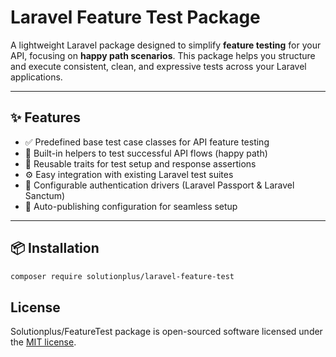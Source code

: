 # Laravel Feature Test Package

A lightweight Laravel package designed to simplify **feature testing** for your API, focusing on **happy path scenarios**. This package helps you structure and execute consistent, clean, and expressive tests across your Laravel applications.

---

## ✨ Features

- ✅ Predefined base test case classes for API feature testing
- 🧪 Built-in helpers to test successful API flows (happy path)
- 🔄 Reusable traits for test setup and response assertions
- ⚙️ Easy integration with existing Laravel test suites
- 🔐 Configurable authentication drivers (Laravel Passport & Laravel Sanctum)
- 📝 Auto-publishing configuration for seamless setup

---

## 📦 Installation

```bash
composer require solutionplus/laravel-feature-test
```

## License

Solutionplus/FeatureTest package is open-sourced software licensed under the [MIT license](https://opensource.org/licenses/MIT).
